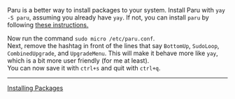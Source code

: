 Paru is a better way to install packages to your system. Install Paru with `yay -S paru`, assuming you already have `yay`. If not, you can install `paru` by following [these instructions.](https://github.com/Morganamilo/paru?tab=readme-ov-file#installation) <br/>

Now run the command `sudo micro /etc/paru.conf`.<br/>
Next, remove the hashtag in front of the lines that say `BottomUp`, `SudoLoop`, `CombinedUpgrade`, and `UpgradeMenu`. This will make it behave more like `yay`, which is a bit more user friendly (for me at least). <br/>
You can now save it with `ctrl+s` and quit with `ctrl+q`. <br/>

---
[Installing Packages](https://github.com/Mato1111/archguide/blob/main/Docs/Installing%20Packages.md)
